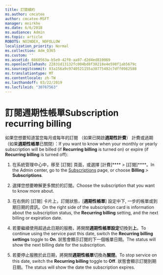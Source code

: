 ```yaml
---
title: 訂閱續約
ms.author: cmcatee
author: cmcatee-MSFT
manager: mnirkhe
ms.date: 6/6/2018
ms.audience: Admin
ms.topic: article
ROBOTS: NOINDEX, NOFOLLOW
localization_priority: Normal
ms.collection: Adm_O365
ms.custom: ''
ms.assetid: 6860563a-b5e9-42f0-aa97-d2d4ed810069
ms.openlocfilehash: 22831d13132fc004bd8f38218e4e598f1ab5679c
ms.sourcegitcommit: 03a156a9c9740521155a30775492c7dff0982588
ms.translationtype: MT
ms.contentlocale: zh-TW
ms.lasthandoff: 03/22/2019
ms.locfileid: "30767563"
---
```

# <a name="subscription-recurring-billing"></a><span data-ttu-id="ca1a9-102">訂閱週期性帳單</span><span class="sxs-lookup"><span data-stu-id="ca1a9-102">Subscription recurring billing</span></span>

<span data-ttu-id="ca1a9-103">如果您想要知道當您每月或每年的訂閱 （如果已開啟**週期性計費**） 計費或過期 （如果**週期性帳單**已關閉）：</span><span class="sxs-lookup"><span data-stu-id="ca1a9-103">If you want to know when your monthly or yearly subscription will be billed (if **Recurring billing** is turned on) or expire (if **Recurring billing** is turned off):</span></span> 
  
1. <span data-ttu-id="ca1a9-104">在系統管理中心中，移至 [訂閱][](https://go.microsoft.com/fwlink/p/?linkid=842054) 頁面，或選擇 [計費]\*\*\*\* \> [訂閱]\*\*\*\*。</span><span class="sxs-lookup"><span data-stu-id="ca1a9-104">In the Admin center, go to the [Subscriptions](https://go.microsoft.com/fwlink/p/?linkid=842054) page, or choose **Billing** \> **Subscriptions**.</span></span>
    
2. <span data-ttu-id="ca1a9-105">選擇您想要瞭解更多關於的訂閱。</span><span class="sxs-lookup"><span data-stu-id="ca1a9-105">Choose the subscription that you want to know more about.</span></span>
    
3. <span data-ttu-id="ca1a9-106">在右側的 [訂閱] 卡片上，訂閱狀態，[**週期性帳單**] 設定中下, 一步的帳單或到期日期的資訊。</span><span class="sxs-lookup"><span data-stu-id="ca1a9-106">On the right side of the subscription card is information about the subscription status, the **Recurring billing** setting, and the next billing or expiration date.</span></span> 
    
4. <span data-ttu-id="ca1a9-107">若要繼續使用超過此日期的服務，將開關**週期性帳單設定**切換到**上**。</span><span class="sxs-lookup"><span data-stu-id="ca1a9-107">To continue using the service past this date, switch the **Recurring billing settings** toggle to **On**.</span></span> <span data-ttu-id="ca1a9-108">狀態會顯示訂閱的下一個帳單日期。</span><span class="sxs-lookup"><span data-stu-id="ca1a9-108">The status will show the next billing date for the subscription.</span></span>
    
5. <span data-ttu-id="ca1a9-109">若要停止服務於此日期，將開關**週期性帳單**切換為**關閉**。</span><span class="sxs-lookup"><span data-stu-id="ca1a9-109">To stop service on this date, switch the **Recurring billing** toggle to **Off**.</span></span> <span data-ttu-id="ca1a9-110">狀態會顯示訂閱到期日期。</span><span class="sxs-lookup"><span data-stu-id="ca1a9-110">The status will show the date the subscription expires.</span></span>
    

